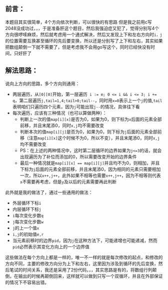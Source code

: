 ## 前言：
本题目其实很简单，4个方向依次判断，可以很快的有思路
但是我之前用c写2048没成功过，，，于是准备肝这个题目，然后我强迫症又犯了，觉得分别写4个方向很啰嗦麻烦，然后就考虑用一个通式解决，然后又发现上下和左右方向时`i，j`的位置需要互换甚至循环的先后要变换，所以还是分别写了上下和左右，其实如果把数组颠倒一下就不需要了，但是考虑我不会用go写这个，同时已经快没有时间，只好肝了


## 解法思路：

说向上方向的思路，多个方向则通用：
- 两层遍历，从`[0][0]`开始，第一层遍历` i := e; 0 <= i && i <= 3; i += q`，第二层遍历`j,tail=1,4;tail>0;tail--`，同时用`x=0`表示上一个`j`的值,`tail`表明咱们只遍历四个元素，因为`j`可能出现`j--`的情况，具体往下看
- 每次遍历，应该有三种情况（也可以算做两种）：
  - 判断上一次的值`map[i][x]`是否为0，如果为0，则下标为`x`后面的元素全部前移，并且末尾添0，同时`x,j`均不需要改变
  - 判断本次的值`map[i][j]`是否为0，如果为0，则下标为`j`后面的元素全部前移（注意`map[i][x]`这个时候不为0，所以不变），并且末尾添0，同时`x,j`均不需要改变
  - PS：在上述的两种情况中，这时第二层循环的边界如果为`j<=3`的话，就会出现遍历为了补位而添加的0，所以需要改变开始的边界条件
  - 最后一种情况就是`map[i][x] == map[i][j]`并且均不为0，则相加，并且下标为`j`后面的元素全部前移，并且末尾添0，因为相同的元素只需要相加一次，所以`x++,j++`，此外如果不相等也需要`x++,j++`，因为不相等则代表`x`不需要再考虑，但是`y`及以后的元素需要再此判断

此外就是我的做法了，通过一些通用的做法：
- 外层循环下标`i`
- 内层循环下标`j`
- `i`每次变化步数`q`
- `j`每次变化步数`w`
- `j`的上一个值`x`
- `i,j`的初始值`e,r`
- 当元素前移时的边界`pid`，因为`j`在这种方法下，可能递增也可能递减，然而`pid`必然表示其变化方向上的一个边界值

这些做法在每个方向上都是一样的，唯一不一样的就是每次修改的起点，和修改的方向不同，主要的修改方向分为上下和左右，这里因为涉及到循环的先后变换，然后笔试的时间关系，我还是采用了2份代码，，，其实思路是有的，将数组行列颠倒，在输出的时候再颠倒回来，这样就可以做到只写一个双循环，并且在外部保证的情况下不容易出错。